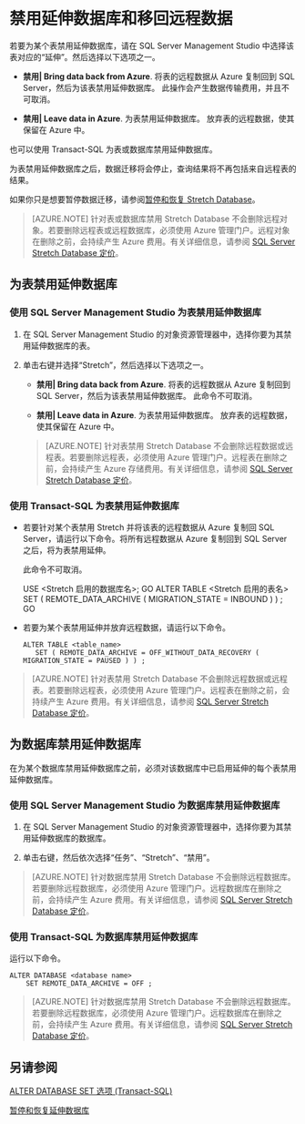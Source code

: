 <properties
	pageTitle="禁用 Stretch Database 和移回远程数据 | Azure"
	description="了解如何为表禁用延伸数据库并选择性地移回远程数据。"
	services="sql-server-stretch-database"
	documentationCenter=""
	authors="douglaslMS"
	manager=""
	editor=""/>

<tags
	ms.service="sql-server-stretch-database"
	ms.workload="data-management"
	ms.tgt_pltfrm="na"
	ms.devlang="na"
	ms.topic="article"
	ms.date="08/05/2016"
	wacn.date="09/05/2016"
	ms.author="douglasl"/>

# 禁用延伸数据库和移回远程数据

若要为某个表禁用延伸数据库，请在 SQL Server Management Studio 中选择该表对应的“延伸”。然后选择以下选项之一。

-   **禁用| Bring data back from Azure**. 将表的远程数据从 Azure 复制回到 SQL Server，然后为该表禁用延伸数据库。 此操作会产生数据传输费用，并且不可取消。

-   **禁用| Leave data in Azure**. 为表禁用延伸数据库。  放弃表的远程数据，使其保留在 Azure 中。

也可以使用 Transact-SQL 为表或数据库禁用延伸数据库。

为表禁用延伸数据库之后，数据迁移将会停止，查询结果将不再包括来自远程表的结果。

如果你只是想要暂停数据迁移，请参阅[暂停和恢复 Stretch Database](/documentation/articles/sql-server-stretch-database-pause/)。

>   [AZURE.NOTE] 针对表或数据库禁用 Stretch Database 不会删除远程对象。若要删除远程表或远程数据库，必须使用 Azure 管理门户。远程对象在删除之前，会持续产生 Azure 费用。有关详细信息，请参阅 [SQL Server Stretch Database 定价](/pricing/details/sql-server-stretch-database/)。

## 为表禁用延伸数据库

### 使用 SQL Server Management Studio 为表禁用延伸数据库

1.  在 SQL Server Management Studio 的对象资源管理器中，选择你要为其禁用延伸数据库的表。

2.  单击右键并选择“Stretch”，然后选择以下选项之一。

    -   **禁用| Bring data back from Azure**. 将表的远程数据从 Azure 复制回到 SQL Server，然后为该表禁用延伸数据库。 此命令不可取消。

    -   **禁用| Leave data in Azure**. 为表禁用延伸数据库。  放弃表的远程数据，使其保留在 Azure 中。

    >   [AZURE.NOTE] 针对表禁用 Stretch Database 不会删除远程数据或远程表。若要删除远程表，必须使用 Azure 管理门户。远程表在删除之前，会持续产生 Azure 存储费用。有关详细信息，请参阅 [SQL Server Stretch Database 定价](/pricing/details/sql-server-stretch-database/)。

### 使用 Transact-SQL 为表禁用延伸数据库

-   若要针对某个表禁用 Stretch 并将该表的远程数据从 Azure 复制回 SQL Server，请运行以下命令。将所有远程数据从 Azure 复制回到 SQL Server 之后，将为表禁用延伸。

    此命令不可取消。


	USE <Stretch 启用的数据库名>;
    GO
    ALTER TABLE <Stretch 启用的表名>  
       SET ( REMOTE\_DATA\_ARCHIVE ( MIGRATION\_STATE = INBOUND ) ) ;
    GO


-   若要为某个表禁用延伸并放弃远程数据，请运行以下命令。

        ALTER TABLE <table_name>
           SET ( REMOTE_DATA_ARCHIVE = OFF_WITHOUT_DATA_RECOVERY ( MIGRATION_STATE = PAUSED ) ) ;

>   [AZURE.NOTE] 针对表禁用 Stretch Database 不会删除远程数据或远程表。若要删除远程表，必须使用 Azure 管理门户。远程表在删除之前，会持续产生 Azure 费用。有关详细信息，请参阅 [SQL Server Stretch Database 定价](/pricing/details/sql-server-stretch-database/)。

## 为数据库禁用延伸数据库
在为某个数据库禁用延伸数据库之前，必须对该数据库中已启用延伸的每个表禁用延伸数据库。

### 使用 SQL Server Management Studio 为数据库禁用延伸数据库

1.  在 SQL Server Management Studio 的对象资源管理器中，选择你要为其禁用延伸数据库的数据库。

2.  单击右键，然后依次选择“任务”、“Stretch”、“禁用”。

>   [AZURE.NOTE] 针对数据库禁用 Stretch Database 不会删除远程数据库。若要删除远程数据库，必须使用 Azure 管理门户。远程数据库在删除之前，会持续产生 Azure 费用。有关详细信息，请参阅 [SQL Server Stretch Database 定价](/pricing/details/sql-server-stretch-database/)。

### 使用 Transact-SQL 为数据库禁用延伸数据库
运行以下命令。

    ALTER DATABASE <database name>
        SET REMOTE_DATA_ARCHIVE = OFF ;

>   [AZURE.NOTE] 针对数据库禁用 Stretch Database 不会删除远程数据库。若要删除远程数据库，必须使用 Azure 管理门户。远程数据库在删除之前，会持续产生 Azure 费用。有关详细信息，请参阅 [SQL Server Stretch Database 定价](/pricing/details/sql-server-stretch-database/)。

## 另请参阅

[ALTER DATABASE SET 选项 (Transact-SQL)](https://msdn.microsoft.com/zh-cn/library/bb522682.aspx)

[暂停和恢复延伸数据库](/documentation/articles/sql-server-stretch-database-pause/)

<!---HONumber=Mooncake_0829_2016-->